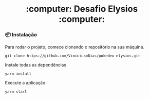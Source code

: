 <h1 align="center">
 :computer: Desafio Elysios :computer:
</h1>

### 📦 Instalação

Para rodar o projeto, comece clonando o repositório na sua máquina.

```
git clone https://github.com/ViniciusmDias/pokedex-elysios.git
```

Instale todas as dependências

```
yarn install
```

Execute a aplicação:

```
yarn start
```
